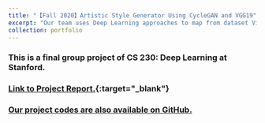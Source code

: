 ```yaml
---
title: "【Fall 2020】Artistic Style Generator Using CycleGAN and VGG19"
excerpt: "Our team uses Deep Learning approaches to map from dataset Vincent Van Gogh to dataset real photo in the respect of artistic style and content.  <br/><img src='/images/2_cs230vg.png'>"
collection: portfolio
---
```


### This is a final group project of CS 230: Deep Learning at Stanford. 

### [Link to Project Report.](https://mozilla.github.io/pdf.js/web/viewer.html?file=https://raw.githubusercontent.com/chkao831/FA20_DL-Paint-Like-Vincent-VanGogh_StanfordCS230/main/Project%20Report.pdf){:target="_blank"}
### [Our project codes are also available on GitHub.](https://github.com/chkao831/FA20_DL-Paint-Like-Vincent-VanGogh_StanfordCS230)
